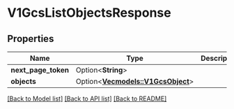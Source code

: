 # V1GcsListObjectsResponse

## Properties

Name | Type | Description | Notes
------------ | ------------- | ------------- | -------------
**next_page_token** | Option<**String**> |  | [optional]
**objects** | Option<[**Vec<models::V1GcsObject>**](v1GCSObject.md)> |  | [optional]

[[Back to Model list]](../README.md#documentation-for-models) [[Back to API list]](../README.md#documentation-for-api-endpoints) [[Back to README]](../README.md)


